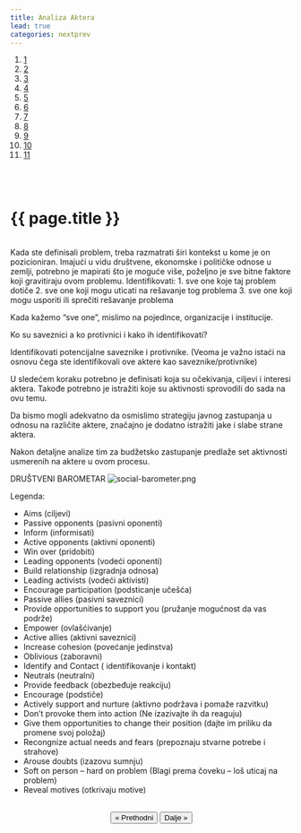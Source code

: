```yaml
---
title: Analiza Aktera
lead: true
categories: nextprev                        
---
```


<ol class="progtrckr" data-progtrckr-steps="11">
    <a href="{{site.baseurl}}/pages/uvod/">
    <li class="progtrckr-done">1 </li> </a>
    <a href="{{site.baseurl}}/pages/analiza-problema-i-okruzenja/">
    <li class="progtrckr-done">2 </li> </a>
    <a href="{{site.baseurl}}/pages/definisanje-budzetskog-zastupanja-i-uloga-civilnog-drustv/"><li class="progtrckr-done">3 </li> </a>
    <a href="{{site.baseurl}}/pages/definicije-osnovnih-pojmova/">
    <li class="progtrckr-done">4 </li> </a>
    <a href="{{site.baseurl}}/pages/institucionalni-okvir-i-nadleznosti-lokalne-samouprave/">
    <li class="progtrckr-done">5 </li> </a>
    <a href="{{site.baseurl}}/pages/analiza-budzeta/">
    <li class="progtrckr-done">6 </li> </a>
    <a href="{{site.baseurl}}/pages/kako-izabrati-problem/">
    <li class="progtrckr-done">7 </li> </a>
    <a href="{{site.baseurl}}/pages/analiza-aktera/">
    <li class="progtrckr-done">8 </li> </a>
    <a href="{{site.baseurl}}/pages/2-pretpostavke-i-6-hipoteza-budzetskog-zagovaranja/">
    <li class="progtrckr-todo">9 </li> </a>
    <a href="{{site.baseurl}}/pages/izgradnja-baze-za-budzetsko-zagovaranje/">
    <li class="progtrckr-todo">10</li> </a>
    <a href="{{site.baseurl}}/pages/kampanja/"><li class="progtrckr-todo">11</li> </a>
</ol>
<br/><br/>

<h1 class="post-title">{{ page.title }}</h1>

<br/>
Kada ste definisali problem, treba razmatrati širi kontekst u kome je on pozicioniran. Imajući u vidu društvene, ekonomske i političke odnose u zemlji, potrebno je mapirati što je moguće više, poželjno je sve bitne faktore koji gravitiraju ovom problemu.
Identifikovati:
1. sve one koje taj problem dotiče
2. sve one koji mogu uticati na rešavanje tog problema
3. sve one koji mogu usporiti ili sprečiti rešavanje problema

Kada kažemo “sve one”, mislimo na pojedince, organizacije i institucije.

Ko su saveznici a ko protivnici i kako ih identifikovati?

Identifikovati potencijalne saveznike i protivnike. (Veoma je važno istaći na osnovu čega ste identifikovali ove aktere kao saveznike/protivnike)

U sledećem koraku potrebno je definisati koja su očekivanja, ciljevi i interesi aktera. Takođe potrebno je istražiti koje su aktivnosti sprovodili do sada na ovu temu.

Da bismo mogli adekvatno da osmislimo strategiju javnog zastupanja u odnosu na različite aktere, značajno je dodatno istražiti jake i slabe strane aktera.

Nakon detaljne analize tim za budžetsko zastupanje predlaže set aktivnosti usmerenih na aktere u ovom procesu.

DRUŠTVENI BAROMETAR
![social-barometer.png]({{site.baseurl}}/pages/social-barometer.png)

Legenda:
- Aims (ciljevi)
- Passive opponents (pasivni oponenti)
- Inform (informisati)
- Active opponents (aktivni oponenti)
- Win over (pridobiti)
- Leading opponents (vodeći oponenti)
- Build relationship (izgradnja odnosa)
- Leading activists (vodeći aktivisti)
- Encourage participation (podsticanje učešća)
- Passive allies (pasivni saveznici)
- Provide opportunities to support you (pružanje mogućnost da vas podrže)
- Empower (ovlašćivanje)
- Active allies (aktivni saveznici)
- Increase cohesion (povećanje jedinstva)
- Oblivious (zaboravni)
- Identify and Contact ( identifikovanje i kontakt)
- Neutrals (neutralni)
- Provide feedback (obezbeđuje reakciju)
- Encourage (podstiče)
- Actively support and nurture (aktivno podržava i pomaže razvitku)
- Don’t provoke them into action (Ne izazivajte ih da reaguju)
- Give them opportunities to change their position (dajte im priliku da promene svoj položaj)
- Recongnize actual needs and fears (prepoznaju stvarne potrebe i strahove)
- Arouse doubts (izazovu sumnju)
- Soft on person – hard on problem (Blagi prema čoveku – loš uticaj na problem)
- Reveal motives (otkrivaju motive)

<br/>

<div align="center">
    <button id="prev"> « Prethodni</button>
    <button id="next">Dalje » </button> 
</div>